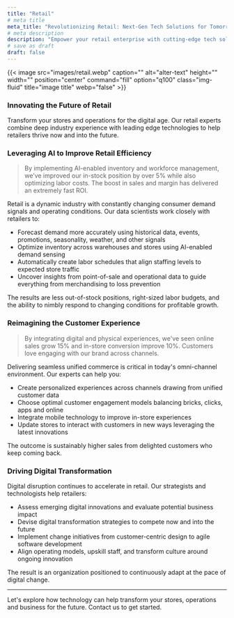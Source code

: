 ```yaml
---
title: "Retail"
# meta title
meta_title: "Revolutionizing Retail: Next-Gen Tech Solutions for Tomorrow's Marketplaces"
# meta description
description: "Empower your retail enterprise with cutting-edge tech solutions. Explore AI's transformative potential in reshaping customer experiences, optimizing inventory, and driving growth."
# save as draft
draft: false
---
```

{{< image src="images/retail.webp" caption="" alt="alter-text" height="" width="" position="center" command="fill" option="q100" class="img-fluid" title="image title"  webp="false" >}}
### Innovating the Future of Retail

Transform your stores and operations for the digital age. Our retail experts combine deep industry experience with leading edge technologies to help retailers thrive now and into the future.

### Leveraging AI to Improve Retail Efficiency

>By implementing AI-enabled inventory and workforce management, we’ve improved our in-stock position by over 5% while also optimizing labor costs. The boost in sales and margin has delivered an extremely fast ROI.

Retail is a dynamic industry with constantly changing consumer demand signals and operating conditions. Our data scientists work closely with retailers to:

- Forecast demand more accurately using historical data, events, promotions, seasonality, weather, and other signals
- Optimize inventory across warehouses and stores using AI-enabled demand sensing
- Automatically create labor schedules that align staffing levels to expected store traffic
- Uncover insights from point-of-sale and operational data to guide everything from merchandising to loss prevention

The results are less out-of-stock positions, right-sized labor budgets, and the ability to nimbly respond to changing conditions for profitable growth.

### Reimagining the Customer Experience

>By integrating digital and physical experiences, we've seen online sales grow 15% and in-store conversion improve 10%. Customers love engaging with our brand across channels.

Delivering seamless unified commerce is critical in today's omni-channel environment. Our experts can help you:

- Create personalized experiences across channels drawing from unified customer data
- Choose optimal customer engagement models balancing bricks, clicks, apps and online
- Integrate mobile technology to improve in-store experiences
- Update stores to interact with customers in new ways leveraging the latest innovations

The outcome is sustainably higher sales from delighted customers who keep coming back.

### Driving Digital Transformation

Digital disruption continues to accelerate in retail. Our strategists and technologists help retailers:

- Assess emerging digital innovations and evaluate potential business impact
- Devise digital transformation strategies to compete now and into the future
- Implement change initiatives from customer-centric design to agile software development
- Align operating models, upskill staff, and transform culture around ongoing innovation

The result is an organization positioned to continuously adapt at the pace of digital change.

---

Let's explore how technology can help transform your stores, operations and business for the future. Contact us to get started.